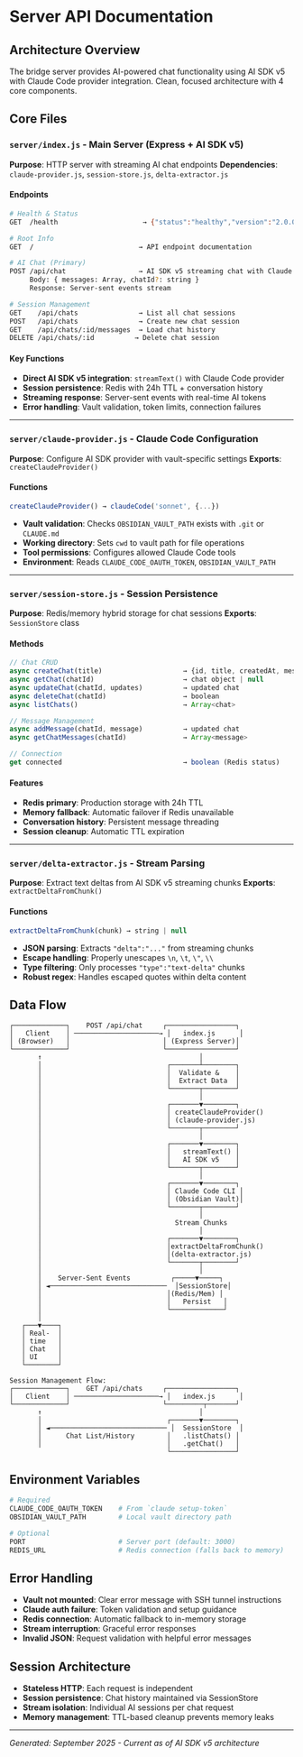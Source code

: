 # Server API Documentation

## Architecture Overview

The bridge server provides AI-powered chat functionality using AI SDK v5 with Claude Code provider integration. Clean, focused architecture with 4 core components.

## Core Files

### `server/index.js` - Main Server (Express + AI SDK v5)
**Purpose**: HTTP server with streaming AI chat endpoints
**Dependencies**: `claude-provider.js`, `session-store.js`, `delta-extractor.js`

#### Endpoints
```bash
# Health & Status
GET  /health                     → {"status":"healthy","version":"2.0.0","redis":boolean}

# Root Info
GET  /                          → API endpoint documentation

# AI Chat (Primary)
POST /api/chat                  → AI SDK v5 streaming chat with Claude Code
     Body: { messages: Array, chatId?: string }
     Response: Server-sent events stream

# Session Management
GET    /api/chats               → List all chat sessions
POST   /api/chats               → Create new chat session
GET    /api/chats/:id/messages  → Load chat history  
DELETE /api/chats/:id          → Delete chat session
```

#### Key Functions
- **Direct AI SDK v5 integration**: `streamText()` with Claude Code provider
- **Session persistence**: Redis with 24h TTL + conversation history
- **Streaming response**: Server-sent events with real-time AI tokens
- **Error handling**: Vault validation, token limits, connection failures

---

### `server/claude-provider.js` - Claude Code Configuration
**Purpose**: Configure AI SDK provider with vault-specific settings
**Exports**: `createClaudeProvider()`

#### Functions
```javascript
createClaudeProvider() → claudeCode('sonnet', {...})
```
- **Vault validation**: Checks `OBSIDIAN_VAULT_PATH` exists with `.git` or `CLAUDE.md`
- **Working directory**: Sets `cwd` to vault path for file operations
- **Tool permissions**: Configures allowed Claude Code tools
- **Environment**: Reads `CLAUDE_CODE_OAUTH_TOKEN`, `OBSIDIAN_VAULT_PATH`

---

### `server/session-store.js` - Session Persistence
**Purpose**: Redis/memory hybrid storage for chat sessions
**Exports**: `SessionStore` class

#### Methods
```javascript
// Chat CRUD
async createChat(title)                    → {id, title, createdAt, messages}
async getChat(chatId)                      → chat object | null
async updateChat(chatId, updates)          → updated chat
async deleteChat(chatId)                   → boolean
async listChats()                          → Array<chat>

// Message Management  
async addMessage(chatId, message)          → updated chat
async getChatMessages(chatId)              → Array<message>

// Connection
get connected                              → boolean (Redis status)
```

#### Features
- **Redis primary**: Production storage with 24h TTL
- **Memory fallback**: Automatic failover if Redis unavailable
- **Conversation history**: Persistent message threading
- **Session cleanup**: Automatic TTL expiration

---

### `server/delta-extractor.js` - Stream Parsing
**Purpose**: Extract text deltas from AI SDK v5 streaming chunks
**Exports**: `extractDeltaFromChunk()`

#### Functions
```javascript
extractDeltaFromChunk(chunk) → string | null
```
- **JSON parsing**: Extracts `"delta":"..."` from streaming chunks
- **Escape handling**: Properly unescapes `\n`, `\t`, `\"`, `\\`
- **Type filtering**: Only processes `"type":"text-delta"` chunks
- **Robust regex**: Handles escaped quotes within delta content

## Data Flow

```
┌─────────────┐    POST /api/chat     ┌─────────────────┐
│   Client    │ ─────────────────────→ │   index.js      │
│ (Browser)   │                       │ (Express Server)│
└─────────────┘                       └─────────────────┘
       ↑                                       │
       │                               ┌───────┴────────┐
       │                               │  Validate &    │
       │                               │  Extract Data  │
       │                               └───────┬────────┘
       │                                       │
       │                               ┌───────▼────────┐
       │                               │ createClaudeProvider()
       │                               │ (claude-provider.js)
       │                               └───────┬────────┘
       │                                       │
       │                               ┌───────▼────────┐
       │                               │   streamText() │
       │                               │   AI SDK v5    │
       │                               └───────┬────────┘
       │                                       │
       │                               ┌───────▼────────┐
       │                               │ Claude Code CLI │
       │                               │ (Obsidian Vault)│
       │                               └───────┬────────┘
       │                                       │
       │                                 Stream Chunks
       │                                       │
       │                               ┌───────▼────────┐
       │                               │extractDeltaFromChunk()
       │                               │(delta-extractor.js)
       │                               └───────┬────────┘
       │                                       │
       │    Server-Sent Events          ┌─────▼─────┐
       │ ◄─────────────────────────────  │SessionStore│
       │                               │(Redis/Mem) │
       │                               │   Persist   │
       │                               └─────────────┘
       │
   ┌───▼────┐
   │ Real-  │
   │ time   │
   │ Chat   │
   │ UI     │
   └────────┘

Session Management Flow:
┌─────────────┐    GET /api/chats     ┌─────────────────┐
│   Client    │ ─────────────────────→ │   index.js      │
└─────────────┘                       └─────────┬───────┘
       ↑                                       │
       │                               ┌───────▼────────┐
       │ ◄───────────────────────────── │  SessionStore  │
       │      Chat List/History        │   .listChats() │
       │                               │   .getChat()   │
                                       └────────────────┘
```

## Environment Variables

```bash
# Required
CLAUDE_CODE_OAUTH_TOKEN    # From `claude setup-token`
OBSIDIAN_VAULT_PATH        # Local vault directory path

# Optional
PORT                       # Server port (default: 3000)
REDIS_URL                  # Redis connection (falls back to memory)
```

## Error Handling

- **Vault not mounted**: Clear error message with SSH tunnel instructions
- **Claude auth failure**: Token validation and setup guidance  
- **Redis connection**: Automatic fallback to in-memory storage
- **Stream interruption**: Graceful error responses
- **Invalid JSON**: Request validation with helpful error messages

## Session Architecture

- **Stateless HTTP**: Each request is independent
- **Session persistence**: Chat history maintained via SessionStore
- **Stream isolation**: Individual AI sessions per chat request
- **Memory management**: TTL-based cleanup prevents memory leaks

---

*Generated: September 2025 - Current as of AI SDK v5 architecture*